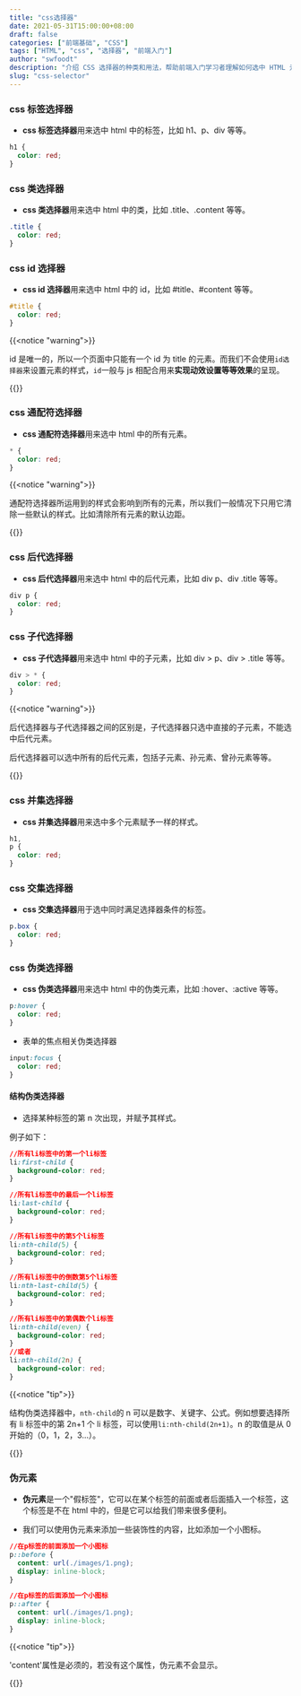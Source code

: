 ```yaml
---
title: "css选择器"
date: 2021-05-31T15:00:00+08:00
draft: false
categories: ["前端基础", "CSS"]
tags: ["HTML", "css", "选择器", "前端入门"]
author: "swfoodt"
description: "介绍 CSS 选择器的种类和用法，帮助前端入门学习者理解如何选中 HTML 元素并应用样式"
slug: "css-selector"
---
```


### css 标签选择器

- **css 标签选择器**用来选中 html 中的标签，比如 h1、p、div 等等。

```css title="改变所有 h1 标签的字体颜色为红色"
h1 {
  color: red;
}
```



### css 类选择器

- **css 类选择器**用来选中 html 中的类，比如 .title、.content 等等。

```css title="改变所有类为 title 的元素的字体颜色为红色"
.title {
  color: red;
}
```
<!--more-->

### css id 选择器

- **css id 选择器**用来选中 html 中的 id，比如 #title、#content 等等。

```css title="改变 id 为 title 的元素的字体颜色为红色"
#title {
  color: red;
}
```

{{<notice "warning">}}

id 是唯一的，所以一个页面中只能有一个 id 为 title 的元素。而我们不会使用`id选择器`来设置元素的样式，`id`一般与 js 相配合用来**实现动效设置等等效果**的呈现。

{{</notice>}}

### css 通配符选择器

- **css 通配符选择器**用来选中 html 中的所有元素。

```css title="改变所有元素的字体颜色为红色"
* {
  color: red;
}
```

{{<notice "warning">}}

通配符选择器所运用到的样式会影响到所有的元素，所以我们一般情况下只用它清除一些默认的样式。比如清除所有元素的默认边距。

{{</notice>}}

### css 后代选择器

- **css 后代选择器**用来选中 html 中的后代元素，比如 div p、div .title 等等。

```css title="改变所有 div 的后代 p 元素的字体颜色为红色"
div p {
  color: red;
}
```

### css 子代选择器

- **css 子代选择器**用来选中 html 中的子元素，比如 div > p、div > .title 等等。

```css title="改变所有 div 的子元素的字体颜色为红色"
div > * {
  color: red;
}
```

{{<notice "warning">}}

后代选择器与子代选择器之间的区别是，子代选择器只选中直接的子元素，不能选中后代元素。

后代选择器可以选中所有的后代元素，包括子元素、孙元素、曾孙元素等等。

{{</notice>}}

### css 并集选择器

- **css 并集选择器**用来选中多个元素赋予一样的样式。

```css title="改变所有 h1 和 p 的字体颜色为红色"
h1,
p {
  color: red;
}
```

### css 交集选择器

- **css 交集选择器**用于选中同时满足选择器条件的标签。

```css title="改变一个拥有box类的p标签内的字体颜色为红色"
p.box {
  color: red;
}
```

### css 伪类选择器

- **css 伪类选择器**用来选中 html 中的伪类元素，比如 :hover、:active 等等。

```css title="改变鼠标悬浮在 p 标签上时的字体颜色为红色"
p:hover {
  color: red;
}
```

- 表单的焦点相关伪类选择器

```css title="改变鼠标悬浮在 input 标签上时的字体颜色为红色"
input:focus {
  color: red;
}
```

#### 结构伪类选择器

- 选择某种标签的第 n 次出现，并赋予其样式。

例子如下：

```css
//所有li标签中的第一个li标签
li:first-child {
  background-color: red;
}

//所有li标签中的最后一个li标签
li:last-child {
  background-color: red;
}

//所有li标签中的第5个li标签
li:nth-child(5) {
  background-color: red;
}

//所有li标签中的倒数第5个li标签
li:nth-last-child(5) {
  background-color: red;
}

//所有li标签中的第偶数个li标签
li:nth-child(even) {
  background-color: red;
}
//或者
li:nth-child(2n) {
  background-color: red;
}
```

{{<notice "tip">}}

结构伪类选择器中，`nth-child`的 n 可以是数字、关键字、公式。例如想要选择所有 li 标签中的第 2n+1 个 li 标签，可以使用`li:nth-child(2n+1)`。n 的取值是从 0 开始的（0，1，2，3...）。

{{</notice>}}

### 伪元素

- **伪元素**是一个"假标签"，它可以在某个标签的前面或者后面插入一个标签，这个标签是不在 html 中的，但是它可以给我们带来很多便利。

- 我们可以使用伪元素来添加一些装饰性的内容，比如添加一个小图标。

```css
//在p标签的前面添加一个小图标
p::before {
  content: url(./images/1.png);
  display: inline-block;
}

//在p标签的后面添加一个小图标
p::after {
  content: url(./images/1.png);
  display: inline-block;
}
```

{{<notice "tip">}}

'content'属性是必须的，若没有这个属性，伪元素不会显示。

{{</notice>}}
